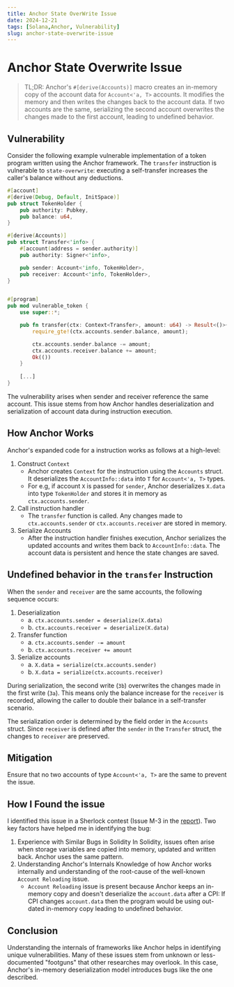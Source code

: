 ```yaml
---
title: Anchor State OverWrite Issue
date: 2024-12-21
tags: [Solana,Anchor, Vulnerability]
slug: anchor-state-overwrite-issue
---
```


# Anchor State Overwrite Issue

> TL;DR: Anchor's `#[derive(Accounts)]` macro creates an in-memory copy of the account data for `Account<'a, T>` accounts. It modifies the memory and then writes the changes back to the account data. If two accounts are the same, serializing the second account overwrites the changes made to the first account, leading to undefined behavior. 

## Vulnerability

Consider the following example vulnerable implementation of a token program written using the Anchor framework. The `transfer` instruction is vulnerable to `state-overwrite`: executing a self-transfer increases the caller's balance without any deductions.

```rust
#[account]
#[derive(Debug, Default, InitSpace)]
pub struct TokenHolder {
    pub authority: Pubkey,
    pub balance: u64,
}

#[derive(Accounts)]
pub struct Transfer<'info> {
    #[account(address = sender.authority)]
    pub authority: Signer<'info>,

    pub sender: Account<'info, TokenHolder>,
    pub receiver: Account<'info, TokenHolder>,
}


#[program]
pub mod vulnerable_token {
    use super::*;

    pub fn transfer(ctx: Context<Transfer>, amount: u64) -> Result<()>{
        require_gte!(ctx.accounts.sender.balance, amount);

        ctx.accounts.sender.balance -= amount;
        ctx.accounts.receiver.balance += amount;
        Ok(())
    }
    
    [...]
}
```

The vulnerability arises when sender and receiver reference the same account. This issue stems from how Anchor handles deserialization and serialization of account data during instruction execution.

## How Anchor Works

Anchor's expanded code for a instruction works as follows at a high-level:

1. Construct `Context`
    - Anchor creates `Context` for the instruction using the `Accounts` struct. It deserializes the `AccountInfo::data` into `T` for `Account<'a, T>` types.
    - For e.g, if account `X` is passed for `sender`, Anchor deserializes `X.data` into type `TokenHolder` and stores it in memory as `ctx.accounts.sender`.
2. Call instruction handler
    - The `transfer` function is called. Any changes made to `ctx.accounts.sender` or `ctx.accounts.receiver` are stored in memory.
3. Serialize Accounts
    - After the instruction handler finishes execution, Anchor serializes the updated accounts and writes them back to `AccountInfo::data`. The account data is persistent and hence the state changes are saved.

## Undefined behavior in the `transfer` Instruction

When the `sender` and `receiver` are the same accounts, the following sequence occurs:

1. Deserialization
    - a. `ctx.accounts.sender = deserialize(X.data)`
    - b. `ctx.accounts.receiver = deserialize(X.data)`
2. Transfer function
    - a. `ctx.accounts.sender -= amount`
    - b. `ctx.accounts.receiver += amount`
3. Serialize accounts
    - a. `X.data = serialize(ctx.accounts.sender)`
    - b. `X.data = serialize(ctx.accounts.receiver)`

During serialization, the second write (`3b`) overwrites the changes made in the first write (`3a`). This means only the balance increase for the `receiver` is recorded, allowing the caller to double their balance in a self-transfer scenario.

The serialization order is determined by the field order in the `Accounts` struct. Since `receiver` is defined after the `sender` in the `Transfer` struct, the changes to `receiver` are preserved.

## Mitigation

Ensure that no two accounts of type `Account<'a, T>` are the same to prevent the issue.

## How I Found the issue

I identified this issue in a Sherlock contest (Issue M-3 in the [report](https://audits.sherlock.xyz/contests/535/report)). Two key factors have helped me in identifying the bug:
1. Experience with Similar Bugs in Solidity
    In Solidity, issues often arise when storage variables are copied into memory, updated and written back. Anchor uses the same pattern.
2. Understanding Anchor's Internals
    Knowledge of how Anchor works internally and understanding of the root-cause of the well-known `Account Reloading` issue.
    - `Account Reloading` issue is present because Anchor keeps an in-memory copy and doesn't deserialize the `account.data` after a CPI: If CPI changes `account.data` then the program would be using out-dated in-memory copy leading to undefined behavior.

## Conclusion

Understanding the internals of frameworks like Anchor helps in identifying unique vulnerabilities. Many of these issues stem from unknown or less-documented "footguns" that other researches may overlook. In this case, Anchor's in-memory deserialization model introduces bugs like the one described.
